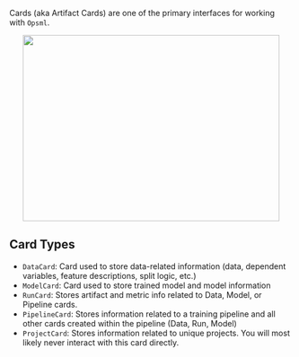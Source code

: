 Cards (aka Artifact Cards) are one of the primary interfaces for working with `Opsml`.

<p align="center">
  <img src="../../images/card-flow.png" width="457" height="332"/>
</p>

## Card Types

- `DataCard`: Card used to store data-related information (data, dependent variables, feature descriptions, split logic, etc.)
- `ModelCard`: Card used to store trained model and model information
- `RunCard`: Stores artifact and metric info related to Data, Model, or Pipeline cards.
- `PipelineCard`: Stores information related to a training pipeline and all other cards created within the pipeline (Data, Run, Model)
- `ProjectCard`: Stores information related to unique projects. You will most likely never interact with this card directly.
